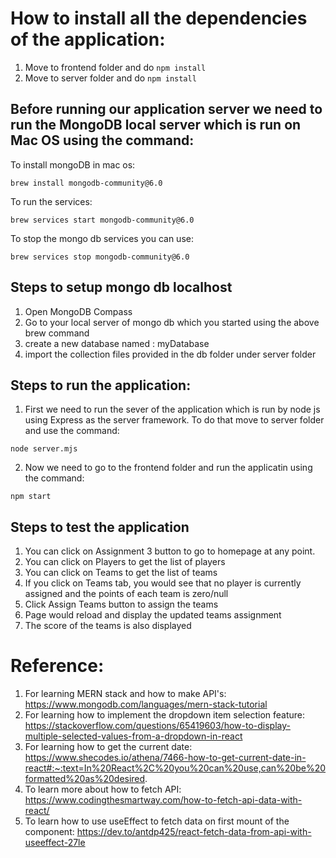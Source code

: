 # How to install all the dependencies of the application:

1. Move to frontend folder and do `npm install`
2. Move to server folder and do `npm install`

## Before running our application server we need to run the MongoDB local server which is run on Mac OS using the command:

To install mongoDB in mac os:

`brew install mongodb-community@6.0`

To run the services:

`brew services start mongodb-community@6.0`

To stop the mongo db services you can use:

`brew services stop mongodb-community@6.0`

## Steps to setup mongo db localhost

1. Open MongoDB Compass
2. Go to your local server of mongo db which you started using the above brew command
3. create a new database named : myDatabase
4. import the collection files provided in the db folder under server folder

## Steps to run the application:

1. First we need to run the sever of the application which is run by node js using Express as the server framework. To do that move to server folder and use the command:

`node server.mjs`

2. Now we need to go to the frontend folder and run the applicatin using the command:

`npm start`

## Steps to test the application

1. You can click on Assignment 3 button to go to homepage at any point.
2. You can click on Players to get the list of players
3. You can click on Teams to get the list of teams
4. If you click on Teams tab, you would see that no player is currently assigned and the points of each team is zero/null
5. Click Assign Teams button to assign the teams
6. Page would reload and display the updated teams assignment
7. The score of the teams is also displayed

# Reference:

1. For learning MERN stack and how to make API's: https://www.mongodb.com/languages/mern-stack-tutorial
2. For learning how to implement the dropdown item selection feature: https://stackoverflow.com/questions/65419603/how-to-display-multiple-selected-values-from-a-dropdown-in-react
3. For learning how to get the current date: https://www.shecodes.io/athena/7466-how-to-get-current-date-in-react#:~:text=In%20React%2C%20you%20can%20use,can%20be%20formatted%20as%20desired.
4. To learn more about how to fetch API: https://www.codingthesmartway.com/how-to-fetch-api-data-with-react/
5. To learn how to use useEffect to fetch data on first mount of the component: https://dev.to/antdp425/react-fetch-data-from-api-with-useeffect-27le
